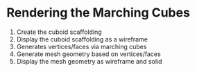 # Rendering the Marching Cubes

1. Create the cuboid scaffolding
2. Display the cuboid scaffolding as a wireframe
3. Generates vertices/faces via marching cubes
4. Generate mesh geometry based on vertices/faces
5. Display the mesh geometry as wireframe and solid
